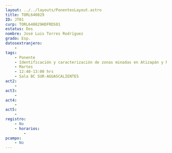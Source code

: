 ```yaml
---
layout: ../../layouts/PonentesLayout.astro
title: TORL640829
ID: JT01
curp: TORL640829HDFRDS01
estatus: Dos
nombre: José Luis Torres Rodríguez
grado: Esp.
datosextranjero:
    - 
tags:
    - Ponente
    - Identificación y caracterización de zonas minadas en Atizapán y Naucalpan
    - Martes
    - 12:40-13:00 hrs
    - Sala BC SUR-AGUASCALIENTES 
act2: 
    - 
act3: 
    - 
act4: 
    - 
act5: 
    - 
registro:
    - No
    - horarios:
        -
pcampo:
    - No
---
```

